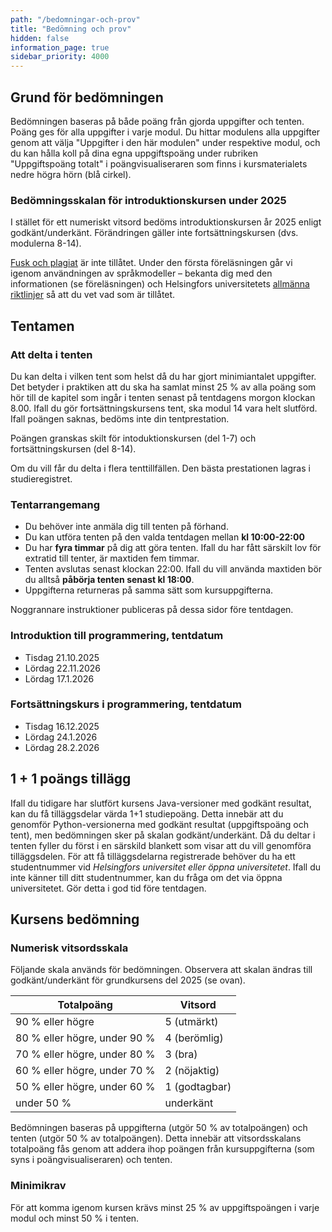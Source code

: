 ```yaml
---
path: "/bedomningar-och-prov"
title: "Bedömning och prov"
hidden: false
information_page: true
sidebar_priority: 4000
---
```


## Grund för bedömningen

Bedömningen baseras på både poäng från gjorda uppgifter och tenten. Poäng ges för alla uppgifter i varje modul. Du hittar modulens alla uppgifter genom att välja "Uppgifter i den här modulen" under respektive modul, och du kan hålla koll på dina egna uppgiftspoäng under rubriken "Uppgiftspoäng totalt" i poängvisualiseraren som finns i kursmaterialets nedre högra hörn (blå cirkel). 

### Bedömningsskalan för introduktionskursen under 2025
I stället för ett numeriskt vitsord bedöms introduktionskursen år 2025 enligt godkänt/underkänt. Förändringen gäller inte fortsättningskursen (dvs. modulerna 8-14). 

[Fusk och plagiat](https://studies.helsinki.fi/instruktioner/artikel/vad-ar-fusk-och-plagiat) är inte tillåtet. Under den första föreläsningen går vi igenom användningen av språkmodeller – bekanta dig med den informationen (se föreläsningen) och Helsingfors universitetets [allmänna riktlinjer](https://studies.helsinki.fi/instruktioner/artikel/anvandning-av-ai-som-stod-inlarning#degree_students) så att du vet vad som är tillåtet.

## Tentamen

### Att delta i tenten

Du kan delta i vilken tent som helst då du har gjort minimiantalet uppgifter. Det betyder i praktiken att du ska ha samlat minst 25 % av alla poäng som hör till de kapitel som ingår i tenten senast på tentdagens morgon klockan 8.00. Ifall du gör fortsättningskursens tent, ska modul 14 vara helt slutförd. Ifall poängen saknas, bedöms inte din tentprestation.

Poängen granskas skilt för intoduktionskursen (del 1-7) och fortsättningskursen (del 8-14).

Om du vill får du delta i flera tenttillfällen. Den bästa prestationen lagras i studieregistret. 

### Tentarrangemang

* Du behöver inte anmäla dig till tenten på förhand.
* Du kan utföra tenten på den valda tentdagen mellan **kl 10:00-22:00**
* Du har **fyra timmar** på dig att göra tenten. Ifall du har fått särskilt lov för extratid till tenter, är maxtiden fem timmar.
* Tenten avslutas senast klockan 22:00. Ifall du vill använda maxtiden bör du alltså **påbörja tenten senast kl 18:00**.
* Uppgifterna returneras på samma sätt som kursuppgifterna.

Noggrannare instruktioner publiceras på dessa sidor före tentdagen.

### Introduktion till programmering, tentdatum

* Tisdag 21.10.2025
* Lördag 22.11.2026
* Lördag 17.1.2026

### Fortsättningskurs i programmering, tentdatum

* Tisdag 16.12.2025
* Lördag 24.1.2026
* Lördag 28.2.2026


## 1 + 1 poängs tillägg

Ifall du tidigare har slutfört kursens Java-versioner med godkänt resultat, kan du få tilläggsdelar värda 1+1 studiepoäng. Detta innebär att du genomför Python-versionerna med godkänt resultat (uppgiftspoäng och tent), men bedömningen sker på skalan godkänt/underkänt. Då du deltar i tenten fyller du först i en särskild blankett som visar att du vill genomföra tilläggsdelen. För att få tilläggsdelarna registrerade behöver du ha ett studentnummer vid *Helsingfors universitet eller öppna universitetet*. Ifall du inte känner till ditt studentnummer, kan du fråga om det via öppna universitetet. Gör detta i god tid före tentdagen.

## Kursens bedömning

### Numerisk vitsordsskala

Följande skala används för bedömningen. Observera att skalan ändras till godkänt/underkänt för grundkursens del 2025 (se ovan). 

<table>
    <thead>
    <tr>
        <th>Totalpoäng</th>
        <th>Vitsord</th>
    </tr>
    </thead>
    <tbody>
    <tr>
        <td>90 % eller högre</td>
        <td>5 (utmärkt)</td>
    </tr>
    <tr>
        <td>80 % eller högre, under 90 %</td>
        <td>4 (berömlig)</td>
    </tr>
    <tr>
        <td>70 % eller högre, under 80 %</td>
        <td>3 (bra)</td>
    </tr>
    <tr>
        <td>60 % eller högre, under 70 %</td>
        <td>2 (nöjaktig)</td>
    </tr>
    <tr>
        <td>50 % eller högre, under 60 %</td>
        <td>1 (godtagbar)</td>
    </tr>
    <tr>
        <td>under 50 %</td>
        <td>underkänt</td>
    </tr>
    </tbody>
</table>

Bedömningen baseras på uppgifterna (utgör 50 % av totalpoängen) och tenten (utgör 50 % av totalpoängen). Detta innebär att vitsordsskalans totalpoäng fås genom att addera ihop poängen från kursuppgifterna (som syns i poängvisualiseraren) och tenten.


### Minimikrav

För att komma igenom kursen krävs minst 25 % av uppgiftspoängen i varje modul och minst 50 % i tenten. 
